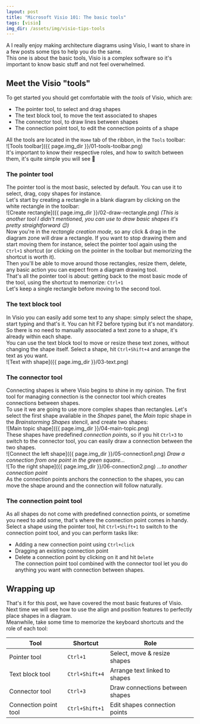 ```yaml
---
layout: post
title: "Microsoft Visio 101: The basic tools"
tags: [visio]
img_dir: /assets/img/visio-tips-tools
---
```


A I really enjoy making architecture diagrams using Visio, I want to share in a few posts some tips to help you do the same.  
This one is about the basic tools, Visio is a complex software so it's important to know basic stuff and not feel overwhelmed.


## Meet the Visio "tools"

To get started you should get comfortable with the *tools* of Visio, which are:
- The pointer tool, to select and drag shapes
- The text block tool, to move the text associated to shapes
- The connector tool, to draw lines between shapes
- The connection point tool, to edit the connection points of a shape  

All the tools are located in the `Home` tab of the ribbon, in the `Tools` toolbar:  
![Tools toolbar]({{ page.img_dir }}/01-tools-toolbar.png)  
It's important to know their respective roles, and how to switch between them, it's quite simple you will see 🤗  

### The pointer tool
The pointer tool is the most basic, selected by default. You can use it to select, drag, copy shapes for instance.  
Let's start by creating a rectangle in a blank diagram by clicking on the white rectangle in the toolbar:  
![Create rectangle]({{ page.img_dir }}/02-draw-rectangle.png)
_(This is another tool I didn't mentioned, you can use to draw basic shapes it's pretty straightforward 😉)_  
Now you're in the *rectangle creation mode*, so any click & drag in the diagram zone will draw a rectangle. If you want to stop drawing them and start moving them for instance, select the pointer tool again using the `Ctrl+1` shortcut (or clicking on the pointer in the toolbar but memorizing the shortcut is worth it).  
Then you'll be able to move around those rectangles, resize them, delete, any basic action you can expect from a diagram drawing tool.  
That's all the pointer tool is about: getting back to the most basic mode of the tool, using the shortcut to memorize: `Ctrl+1`  
Let's keep a single rectangle before moving to the second tool.

### The text block tool
In Visio you can easily add some text to any shape: simply select the shape, start typing and that's it. You can hit F2 before typing but it's not mandatory.  
So there is no need to manually associated a text zone to a shape, it's already within each shape.  
You can use the text block tool to move or resize these text zones, without changing the shape itself. Select a shape, hit `Ctrl+Shift+4` and arrange the text as you want.  
![Text with shape]({{ page.img_dir }}/03-text.png)  

### The connector tool
Connecting shapes is where Visio begins to shine in my opinion. The first tool for managing connection is the connector tool which creates connections between shapes.  
To use it we are going to use more complex shapes than rectangles. Let's select the first shape available in the *Shapes* panel, the *Main topic* shape in the *Brainstorming Shapes* stencil, and create two shapes:  
![Main topic shape]({{ page.img_dir }}/04-main-topic.png)  
These shapes have predefined *connection points*, so if you hit `Ctrl+3` to switch to the connector tool, you can easily draw a connection between the two shapes.  
![Connect the left shape]({{ page.img_dir }}/05-connection1.png)
_Draw a connection from one point in the green square..._  
![To the right shape]({{ page.img_dir }}/06-connection2.png)
_...to another connection point_  
As the connection points anchors the connection to the shapes, you can move the shape around and the connection will follow naturally.

### The connection point tool
As all shapes do not come with predefined connection points, or sometime you need to add some, that's where the connection point comes in handy. 
Select a shape using the pointer tool, hit `Ctrl+Shift+1` to switch to the connection point tool, and you can perform tasks like:
- Adding a new connection point using `Ctrl+click`
- Dragging an existing connection point
- Delete a connection point by clicking on it and hit `Delete`  
The connection point tool combined with the connector tool let you do anything you want with connection between shapes.


## Wrapping up

That's it for this post, we have covered the most basic features of Visio. Next time we will see how to use the align and position features to perfectly place shapes in a diagram.  
Meanwhile, take some time to memorize the keyboard shortcuts and the role of each tool:  

| Tool | Shortcut | Role |
|------|----------|------|
| Pointer tool | `Ctrl+1` | Select, move & resize shapes |
| Text block tool | `Ctrl+Shift+4` | Arrange text linked to shapes |
| Connector tool | `Ctrl+3` | Draw connections between shapes |
| Connection point tool | `Ctrl+Shift+1` | Edit shapes connection points |